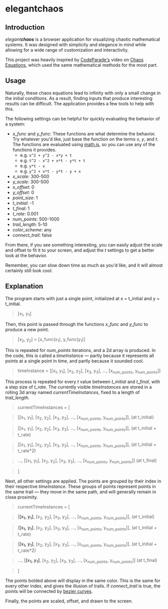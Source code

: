 # elegant**chaos**

## Introduction

*elegant**chaos*** is a browser application for visualizing chaotic mathematical systems. It was designed with simplicity and elegance in mind while allowing for a wide range of customization and interactivity.

This project was heavily inspired by [CodeParade's](https://www.youtube.com/@CodeParade) video on [Chaos Equations](https://www.youtube.com/watch?v=fDSIRXmnVvk), which used the same mathematical methods for the most part.

## Usage

Naturally, these chaos equations lead to infinity with only a small change in the initial conditions. As a result, finding inputs that produce interesting results can be difficult. The application provides a few tools to help with this.

The following settings can be helpful for quickly evaluating the behavior of a system:
- *x_func* and *y_func*: These functions are what determine the behavior. Try whatever you'd like, just base the function on the terms *x*, *y*, and *t*. The functions are evaluated using [math.js](https://mathjs.org/), so you can use any of the functions it provides.
    - e.g. `x^2 + y^2 - x*y + t`
    - e.g. `t^2 - x^2 + x*t - y*t + t`
    - e.g. `y*t - x`
    - e.g. `y^2 + x*t - y*t - y + x`
- *x_scale*: 300-500
- *y_scale*: 300-500
- *x_offset*: 0
- *y_offset*: 0
- *point_size*: 1
- *t_initial*: -1
- *t_final*: 1
- *t_rate*: 0.001
- *num_points*: 500-1000
- *trail_length*: 5-10
- *color_scheme*: any
- *connect_trail*: false

From there, if you see something interesting, you can easily adjust the scale and offset to fit it to your screen, and adjust the *t* settings to get a better look at the behavior. 

Remember, you can slow down time as much as you'd like, and it will almost certainly still look cool.

## Explanation

The program starts with just a single point, initialized at x = t_initial and y = t_initial. 

> [x<sub>1</sub>, y<sub>1</sub>]

Then, this point is passed through the functions *x_func* and *y_func* to produce a new point. 

> [x<sub>2</sub>, y<sub>2</sub>] = [x_func(x<sub>1</sub>), y_func(y<sub>1</sub>)]

This is repeated for *num_points* iterations, and a 2d array is produced. In the code, this is called a *timeInstance* — partly because it represents all points at a single point in time, and partly because it sounded cool.

> timeInstance = [[x<sub>1</sub>, y<sub>1</sub>], [x<sub>2</sub>, y<sub>2</sub>], [x<sub>3</sub>, y<sub>3</sub>], ..., [x<sub>num_points</sub>, y<sub>num_points</sub>]]

This process is repeated for every *t* value between *t_initial* and *t_final*, with a step size of *t_rate*. The currently visible *timeInstances* are stored in a rolling 3d array named *currentTimeInstances*, fixed to a length of *trail_length*.

> currentTimeInstances = [

> [[x<sub>1</sub>, y<sub>1</sub>], [x<sub>2</sub>, y<sub>2</sub>], [x<sub>3</sub>, y<sub>3</sub>], ..., [x<sub>num_points</sub>, y<sub>num_points</sub>]], (at t_initial)

> [[x<sub>1</sub>, y<sub>1</sub>], [x<sub>2</sub>, y<sub>2</sub>], [x<sub>3</sub>, y<sub>3</sub>], ..., [x<sub>num_points</sub>, y<sub>num_points</sub>]], (at t_initial + t_rate)

> [[x<sub>1</sub>, y<sub>1</sub>], [x<sub>2</sub>, y<sub>2</sub>], [x<sub>3</sub>, y<sub>3</sub>], ..., [x<sub>num_points</sub>, y<sub>num_points</sub>]], (at t_initial + t_rate*2)

> ..., [[x<sub>1</sub>, y<sub>1</sub>], [x<sub>2</sub>, y<sub>2</sub>], [x<sub>3</sub>, y<sub>3</sub>], ..., [x<sub>num_points</sub>, y<sub>num_points</sub>]] (at t_final)

> ]

Next, all other settings are applied. The points are grouped by their index in their respective *timeInstance*. These groups of points represent points in the same trail — they move in the same path, and will generally remain in close proximity.

> currentTimeInstances = [

> [**[x<sub>1</sub>, y<sub>1</sub>]**, [x<sub>2</sub>, y<sub>2</sub>], [x<sub>3</sub>, y<sub>3</sub>], ..., [x<sub>num_points</sub>, y<sub>num_points</sub>]], (at t_initial)

> [**[x<sub>1</sub>, y<sub>1</sub>]**, [x<sub>2</sub>, y<sub>2</sub>], [x<sub>3</sub>, y<sub>3</sub>], ..., [x<sub>num_points</sub>, y<sub>num_points</sub>]], (at t_initial + t_rate)

> [**[x<sub>1</sub>, y<sub>1</sub>]**, [x<sub>2</sub>, y<sub>2</sub>], [x<sub>3</sub>, y<sub>3</sub>], ..., [x<sub>num_points</sub>, y<sub>num_points</sub>]], (at t_initial + t_rate*2)

> ..., [**[x<sub>1</sub>, y<sub>1</sub>]**, [x<sub>2</sub>, y<sub>2</sub>], [x<sub>3</sub>, y<sub>3</sub>], ..., [x<sub>num_points</sub>, y<sub>num_points</sub>]] (at t_final)

> ]

The points bolded above will display in the same color. This is the same for every other index, and gives the illusion of trails. If *connect_trail* is true, the points will be connected by [bezier curves](https://github.com/dobarkod/canvas-bezier-multiple).

Finally, the points are scaled, offset, and drawn to the screen.




